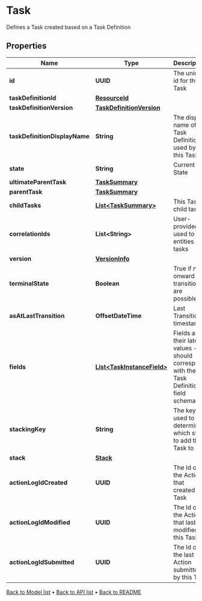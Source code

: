 

# Task

Defines a Task created based on a Task Definition

## Properties

| Name | Type | Description | Notes |
|------------ | ------------- | ------------- | -------------|
|**id** | **UUID** | The unique id for this Task |  |
|**taskDefinitionId** | [**ResourceId**](ResourceId.md) |  |  |
|**taskDefinitionVersion** | [**TaskDefinitionVersion**](TaskDefinitionVersion.md) |  |  |
|**taskDefinitionDisplayName** | **String** | The display name of the Task Definition used by this Task |  |
|**state** | **String** | Current State |  |
|**ultimateParentTask** | [**TaskSummary**](TaskSummary.md) |  |  |
|**parentTask** | [**TaskSummary**](TaskSummary.md) |  |  [optional] |
|**childTasks** | [**List&lt;TaskSummary&gt;**](TaskSummary.md) | This Task&#39;s child tasks |  [optional] |
|**correlationIds** | **List&lt;String&gt;** | User-provided ID used to link entities and tasks |  [optional] |
|**version** | [**VersionInfo**](VersionInfo.md) |  |  [optional] |
|**terminalState** | **Boolean** | True if no onward transitions are possible |  |
|**asAtLastTransition** | **OffsetDateTime** | Last Transition timestamp |  [optional] |
|**fields** | [**List&lt;TaskInstanceField&gt;**](TaskInstanceField.md) | Fields and their latest values - should correspond with the Task Definition field schema |  [optional] |
|**stackingKey** | **String** | The key used to determine which stack to add the Task to |  [optional] |
|**stack** | [**Stack**](Stack.md) |  |  [optional] |
|**actionLogIdCreated** | **UUID** | The Id of the Action that created this Task |  [optional] |
|**actionLogIdModified** | **UUID** | The Id of the Action that last modified this Task |  [optional] |
|**actionLogIdSubmitted** | **UUID** | The Id of the last Action submitted by this Task |  [optional] |



[Back to Model list](../README.md#documentation-for-models) &#8226; [Back to API list](../README.md#documentation-for-api-endpoints) &#8226; [Back to README](../README.md)


